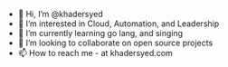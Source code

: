 - 👋 Hi, I’m @khadersyed
- 👀 I’m interested in Cloud, Automation, and Leadership
- 🌱 I’m currently learning go lang, and singing
- 💞️ I’m looking to collaborate on open source projects
- 📫 How to reach me - at khadersyed.com

<!---
khadersyed/khadersyed is a ✨ special ✨ repository because its `README.md` (this file) appears on your GitHub profile.
You can click the Preview link to take a look at your changes.
--->
